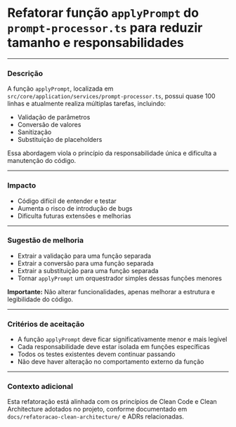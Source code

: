 # Refatorar função `applyPrompt` do `prompt-processor.ts` para reduzir tamanho e responsabilidades

---

### Descrição

A função `applyPrompt`, localizada em `src/core/application/services/prompt-processor.ts`, possui quase 100 linhas e atualmente realiza múltiplas tarefas, incluindo:

- Validação de parâmetros
- Conversão de valores
- Sanitização
- Substituição de placeholders

Essa abordagem viola o princípio da responsabilidade única e dificulta a manutenção do código.

---

### Impacto

- Código difícil de entender e testar
- Aumenta o risco de introdução de bugs
- Dificulta futuras extensões e melhorias

---

### Sugestão de melhoria

- Extrair a validação para uma função separada
- Extrair a conversão para uma função separada
- Extrair a substituição para uma função separada
- Tornar `applyPrompt` um orquestrador simples dessas funções menores

**Importante:** Não alterar funcionalidades, apenas melhorar a estrutura e legibilidade do código.

---

### Critérios de aceitação

- A função `applyPrompt` deve ficar significativamente menor e mais legível
- Cada responsabilidade deve estar isolada em funções específicas
- Todos os testes existentes devem continuar passando
- Não deve haver alteração no comportamento externo da função

---

### Contexto adicional

Esta refatoração está alinhada com os princípios de Clean Code e Clean Architecture adotados no projeto, conforme documentado em `docs/refatoracao-clean-architecture/` e ADRs relacionadas.